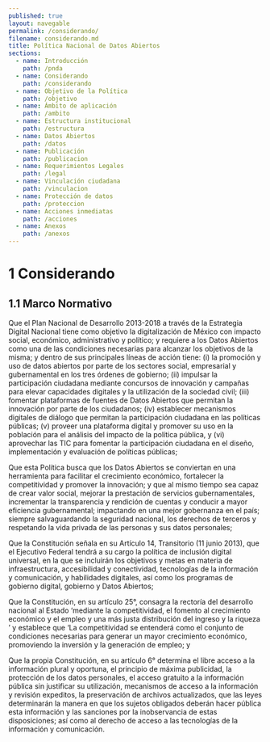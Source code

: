 ```yaml
---
published: true
layout: navegable
permalink: /considerando/
filename: considerando.md
title: Política Nacional de Datos Abiertos
sections:
  - name: Introducción
    path: /pnda
  - name: Considerando
    path: /considerando
  - name: Objetivo de la Política
    path: /objetivo
  - name: Ámbito de aplicación
    path: /ambito
  - name: Estructura institucional
    path: /estructura
  - name: Datos Abiertos
    path: /datos
  - name: Publicación
    path: /publicacion
  - name: Requerimientos Legales
    path: /legal
  - name: Vinculación ciudadana
    path: /vinculacion
  - name: Protección de datos
    path: /proteccion
  - name: Acciones inmediatas
    path: /acciones
  - name: Anexos
    path: /anexos
---
```


# 1 Considerando

## 1.1  Marco Normativo


Que el Plan Nacional de Desarrollo 2013-2018 a través de la Estrategia Digital Nacional tiene como objetivo la digitalización de México
con impacto social, económico, administrativo y político; y requiere a los Datos Abiertos como una de las condiciones necesarias para
alcanzar los objetivos de la misma; y dentro de sus principales líneas de acción tiene: (i) la promoción y uso de datos abiertos por
parte de los sectores social, empresarial y gubernamental en los tres órdenes de gobierno; (ii) impulsar la participación ciudadana
mediante concursos de innovación y campañas para elevar capacidades digitales y la utilización de la sociedad civil; (iii) fomentar
plataformas de fuentes de Datos  Abiertos que permitan la innovación por parte de los ciudadanos; (iv) establecer mecanismos digitales
de diálogo que permitan la participación ciudadana en las políticas públicas; (v) proveer una plataforma digital y promover su uso en
la población para el análisis del impacto de la política pública, y (vi) aprovechar las TIC para fomentar la participación ciudadana en
el diseño, implementación y evaluación de políticas públicas;

Que esta Política busca que los Datos Abiertos se conviertan en una herramienta para facilitar el crecimiento económico, fortalecer la
competitividad y promover la innovación; y que al mismo tiempo sea capaz de crear valor social, mejorar la prestación de servicios
gubernamentales, incrementar la transparencia y rendición de cuentas y conducir a mayor eficiencia gubernamental;  impactando en una
mejor gobernanza en el país; siempre salvaguardando la seguridad nacional, los derechos de terceros y respetando la vida privada de las
personas y sus datos personales;

Que la Constitución señala en su Artículo 14, Transitorio (11 junio 2013), que el Ejecutivo Federal tendrá a su cargo la política de
inclusión digital universal, en la que se incluirán los objetivos y metas en materia de infraestructura, accesibilidad y conectividad,
tecnologías de la información y comunicación, y habilidades digitales, así como los programas de gobierno digital, gobierno y Datos
Abiertos;

Que la Constitución, en su artículo 25°, consagra la rectoría del desarrollo nacional al Estado ‘mediante la competitividad, el fomento
al crecimiento económico y el empleo y una más justa distribución del ingreso y la riqueza ’ y establece que ‘La competitividad se
entenderá como el conjunto de condiciones necesarias para generar un mayor crecimiento económico, promoviendo la inversión y la generación
de empleo; y

Que la propia Constitución, en su artículo 6° determina el libre acceso a la información plural y oportuna, el principio de máxima
publicidad, la protección de los datos personales, el acceso gratuito a la información pública sin justificar su utilización, mecanismos
de acceso a la información y revisión expeditos, la preservación de archivos actualizados, que las leyes determinarán la manera en que los
sujetos obligados deberán hacer pública esta información y las sanciones por la inobservancia de estas disposiciones; así como al derecho
de acceso a las tecnologías de la información y comunicación.


